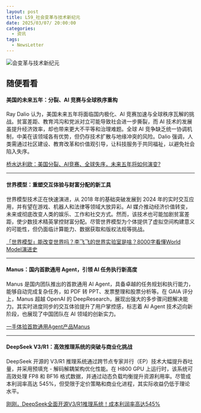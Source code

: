 ```yaml
---
layout: post
title: L59_社会变革与技术新纪元
date: 2025/03/07/ 20:00:00
categories:
  - 资讯
tags:
  - NewsLetter
---
```

![会变革与技术新纪元](https://pics.naaln.com/2025-03-08-53d74f0bf6824997a24187e88a50a1ec.jpg.jpeg-basicBlog)

## 随便看看

#### 美国的未来五年：分裂、AI 竞赛与全球秩序重构

Ray Dalio 认为，美国未来五年将面临国内极化、AI 竞赛加速与全球秩序瓦解的挑战。贫富差距、教育鸿沟和党派对立可能导致社会进一步撕裂，而 AI 技术的发展虽提升经济效率，却也带来更大不平等和治理难题。全球 AI 竞争缺乏统一协调机制，中美在该领域各有优势，但仍存技术扩散与地缘冲突的风险。Dalio 强调，人类需通过社区建设、教育改革和价值观引导，让科技服务于共同福祉，以避免社会陷入失序。

[桥水达利欧：美国分裂、AI竞赛、全球失序，未来五年将如何演变?](https://mp.weixin.qq.com/s/hQAdN6UgwfsbEDRSwjVDeg)

---

#### 世界模型：重塑交互体验与财富分配的新工具

世界模型技术正在快速演进，从 2018 年的基础突破发展到 2024 年的实时交互应用，并有望在游戏、机器人和法律等领域大放异彩。AI 媒介推动经济价值转变，未来或彻底改变人类的娱乐、工作和社交方式。然而，该技术也可能加剧贫富差距，使少数技术精英掌控财富分配。尽管世界模型为个体提供了虚拟空间构建意义的可能性，但仍面临计算能力、数据获取和版权法规等挑战。

[「世界模型」能改变世界吗？李飞飞的世界实验室是啥？8000字看懂World Model演进史](https://mp.weixin.qq.com/s/YT05YFfkYhEbBwiLgCvy2w)

---

#### Manus：国内首款通用 Agent，引领 AI 任务执行新高度

Manus 是国内团队推出的首款通用 AI Agent，具备卓越的任务规划和执行能力，能够自动完成复杂任务，如 PDF 转 PPT、发票整理和股票分析等。在 GAIA 评分上，Manus 超越 OpenAI 的 DeepResearch，展现出强大的多步骤问题解决能力。其实时进度同步的交互体验提升了用户掌控感，标志着 AI Agent 技术迈向新阶段，也展现了中国团队在 AI 领域的创新实力。

[一手体验首款通用Agent产品Manus](https://mp.weixin.qq.com/s/l-79h5dnYOXQ17fDNasR7w)

---

#### DeepSeek V3/R1：高效推理系统的突破与商业化挑战

DeepSeek 开源的 V3/R1 推理系统通过跨节点专家并行（EP）技术大幅提升吞吐量，并采用预填充 - 解码解耦架构优化性能。在 H800 GPU 上运行时，该系统可高效处理 FP8 和 BF16 格式数据，并通过动态负载均衡提升资源利用率。尽管成本利润率高达 545%，但受限于定价策略和商业化进程，其实际收益仍低于理论水平。

[刚刚，DeepSeek全面开源V3/R1推理系统！成本利润率高达545%](https://mp.weixin.qq.com/s/xZV4wZrF67NJOby_whWizA)
